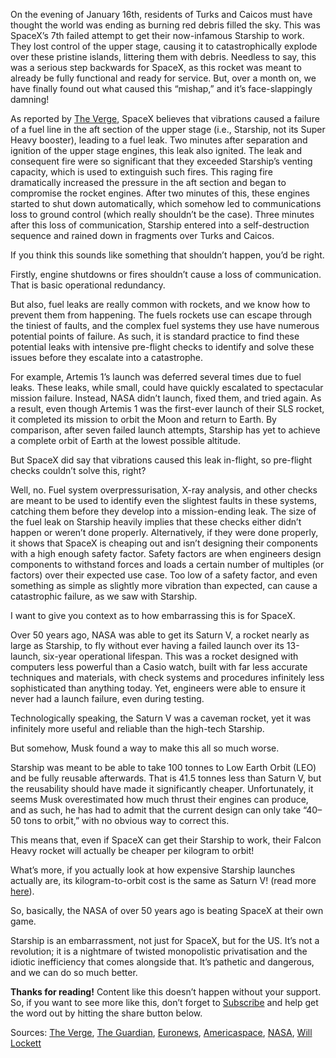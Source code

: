 On the evening of January 16th, residents of Turks and Caicos must have thought the world was ending as burning red debris filled the sky. This was SpaceX’s 7th failed attempt to get their now-infamous Starship to work. They lost control of the upper stage, causing it to catastrophically explode over these pristine islands, littering them with debris. Needless to say, this was a serious step backwards for SpaceX, as this rocket was meant to already be fully functional and ready for service. But, over a month on, we have finally found out what caused this “mishap,” and it’s face-slappingly damning!

As reported by [The Verge](https://www.theverge.com/news/618529/spacex-faa-nasa-starship-super-heavy-booster-explosion-upgrades), SpaceX believes that vibrations caused a failure of a fuel line in the aft section of the upper stage (i.e., Starship, not its Super Heavy booster), leading to a fuel leak. Two minutes after separation and ignition of the upper stage engines, this leak also ignited. The leak and consequent fire were so significant that they exceeded Starship’s venting capacity, which is used to extinguish such fires. This raging fire dramatically increased the pressure in the aft section and began to compromise the rocket engines. After two minutes of this, these engines started to shut down automatically, which somehow led to communications loss to ground control (which really shouldn’t be the case). Three minutes after this loss of communication, Starship entered into a self-destruction sequence and rained down in fragments over Turks and Caicos.

If you think this sounds like something that shouldn’t happen, you’d be right.

Firstly, engine shutdowns or fires shouldn’t cause a loss of communication. That is basic operational redundancy.

But also, fuel leaks are really common with rockets, and we know how to prevent them from happening. The fuels rockets use can escape through the tiniest of faults, and the complex fuel systems they use have numerous potential points of failure. As such, it is standard practice to find these potential leaks with intensive pre-flight checks to identify and solve these issues before they escalate into a catastrophe.

For example, Artemis 1’s launch was deferred several times due to fuel leaks. These leaks, while small, could have quickly escalated to spectacular mission failure. Instead, NASA didn’t launch, fixed them, and tried again. As a result, even though Artemis 1 was the first-ever launch of their SLS rocket, it completed its mission to orbit the Moon and return to Earth. By comparison, after seven failed launch attempts, Starship has yet to achieve a complete orbit of Earth at the lowest possible altitude.

But SpaceX did say that vibrations caused this leak in-flight, so pre-flight checks couldn’t solve this, right?

Well, no. Fuel system overpressurisation, X-ray analysis, and other checks are meant to be used to identify even the slightest faults in these systems, catching them before they develop into a mission-ending leak. The size of the fuel leak on Starship heavily implies that these checks either didn’t happen or weren’t done properly. Alternatively, if they were done properly, it shows that SpaceX is cheaping out and isn’t designing their components with a high enough safety factor. Safety factors are when engineers design components to withstand forces and loads a certain number of multiples (or factors) over their expected use case. Too low of a safety factor, and even something as simple as slightly more vibration than expected, can cause a catastrophic failure, as we saw with Starship.

I want to give you context as to how embarrassing this is for SpaceX.

Over 50 years ago, NASA was able to get its Saturn V, a rocket nearly as large as Starship, to fly without ever having a failed launch over its 13-launch, six-year operational lifespan. This was a rocket designed with computers less powerful than a Casio watch, built with far less accurate techniques and materials, with check systems and procedures infinitely less sophisticated than anything today. Yet, engineers were able to ensure it never had a launch failure, even during testing.

Technologically speaking, the Saturn V was a caveman rocket, yet it was infinitely more useful and reliable than the high-tech Starship.

But somehow, Musk found a way to make this all so much worse.

Starship was meant to be able to take 100 tonnes to Low Earth Orbit (LEO) and be fully reusable afterwards. That is 41.5 tonnes less than Saturn V, but the reusability should have made it significantly cheaper. Unfortunately, it seems Musk overestimated how much thrust their engines can produce, and as such, he has had to admit that the current design can only take “40–50 tons to orbit,” with no obvious way to correct this.

This means that, even if SpaceX can get their Starship to work, their Falcon Heavy rocket will actually be cheaper per kilogram to orbit!

What’s more, if you actually look at how expensive Starship launches actually are, its kilogram-to-orbit cost is the same as Saturn V! (read more [here](https://medium.com/predict/its-time-to-admit-it-starship-is-an-embarrassing-failure-c38a9bb13bff#:~:text=Using%20Starship%27s%20current%20theoretical%20payload,LEO%2C%20adjusted%20to%20today%27s%20currency.)).

So, basically, the NASA of over 50 years ago is beating SpaceX at their own game.

Starship is an embarrassment, not just for SpaceX, but for the US. It’s not a revolution; it is a nightmare of twisted monopolistic privatisation and the idiotic inefficiency that comes alongside that. It’s pathetic and dangerous, and we can do so much better.

**Thanks for reading!** Content like this doesn’t happen without your support. So, if you want to see more like this, don’t forget to [Subscribe](https://www.planetearthandbeyond.co/subscribe?) and help get the word out by hitting the share button below.


Sources: [The Verge](https://www.theverge.com/news/618529/spacex-faa-nasa-starship-super-heavy-booster-explosion-upgrades), [The Guardian](https://www.theguardian.com/science/2022/sep/03/nasa-artemis-1-launch-called-off-fuel-leak#:~:text=Nasa%20called%20off%20its%20latest,the%20spacecraft%20on%20the%20launchpad.), [Euronews](https://www.euronews.com/next/2023/01/13/fuel-leaks-faulty-sensors-and-anomalies-why-do-so-many-space-launches-go-wrong), [Americaspace](https://www.americaspace.com/2018/04/01/the-day-the-saturn-v-almost-failed-50-years-since-apollo-6/#:~:text=Throughout%20its%20stellar%2013%2Dflight,to%20complete%20its%20assigned%20mission.), [NASA](https://ntrs.nasa.gov/api/citations/20140011147/downloads/20140011147.pdf), [Will Lockett](https://medium.com/predict/its-time-to-admit-it-starship-is-an-embarrassing-failure-c38a9bb13bff)